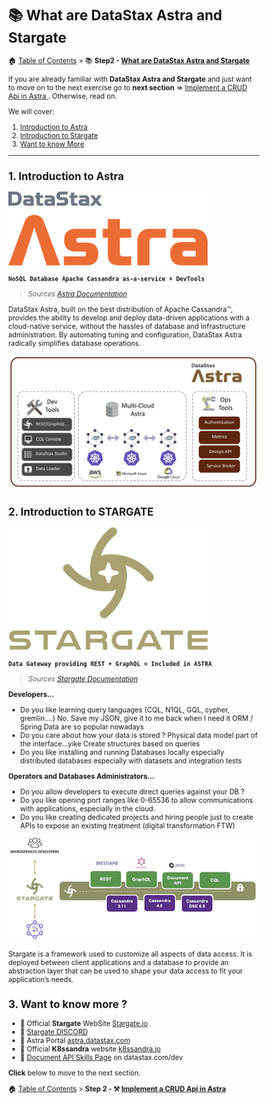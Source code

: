 # 📚 What are DataStax Astra and Stargate

🏠 [Table of Contents](./README.md#%EF%B8%8F-table-of-contents) > 📚 **Step2 - [What are DataStax Astra and Stargate](#README_Astra_Stargate.md)**

If you are already familiar with **DataStax Astra and Stargate** and just want to move on to the next exercise go to
**next section** => [Implement a CRUD Api in Astra ](./README_step02.md). Otherwise, read on.

We will cover:
1. [Introduction to Astra](#1-introduction-to-astra)
2. [Introduction to Stargate](#2-introduction-to-stargate)
3. [Want to know More](#3-want-to-know-more-)

---

## 1. Introduction to Astra

![](./tutorial/astra.png?raw=true)

**`NoSQL Database Apache Cassandra as-a-service + DevTools`**

> *Sources [Astra Documentation](https://docs.astra.datastax.com/docs)*

DataStax Astra, built on the best distribution of Apache Cassandra™, provides the ability to develop and deploy data-driven applications with a cloud-native service, without the hassles of database and infrastructure administration. By automating tuning and configuration, DataStax Astra radically simplifies database operations.

![](./tutorial/architecture-astra.png?raw=true)

## 2. Introduction to STARGATE

![](./tutorial/stargate.png?raw=true)

**`Data Gateway providing REST + GraphQL = Included in ASTRA`**

> *Sources [Stargate Documentation](https://stargate.io/docs/stargate/0.1/concepts/concepts.html)*

**Developers...**
- Do you like learning query languages (CQL, N1QL, GQL, cypher, gremlin….) No. Save my JSON, give it to me back when I need it
ORM / Spring Data are so popular nowadays
- Do you care about how your data is stored ?
Physical data model part of the interface…yike
Create structures based on queries
- Do you like installing and running Databases locally
especially distributed databases
especially with datasets and integration tests

**Operators and Databases Administrators…**
- Do you allow developers to execute direct queries against your DB ?
- Do you like opening port ranges like 0-65536 to allow communications with applications, especially in the cloud.
- Do you like creating dedicated projects and hiring people just to create APIs to expose an existing treatment (digital transformation FTW)

![](./tutorial/architecture-stargate.png?raw=true)

Stargate is a framework used to customize all aspects of data access. It is deployed between client applications and a database to provide an abstraction layer that can be used to shape your data access to fit your application’s needs.

## 3. Want to know more ?

- 📄 Official **Stargate** WebSite [Stargate.io](http://stargate.io)
- 📄 [Stargate DISCORD](http://stargate.io)
- 📄 Astra Portal [astra.datastax.com](astra.datastax.com)
- 📄 Official **K8ssandra** website [k8ssandra.io](http://k8ssandra.io)
- 📄 [Document API Skills Page](https://www.datastax.com/dev/document) on datastax.com/dev

**Click** below to move to the next section.

🏠 [Table of Contents](./README.md#%EF%B8%8F-table-of-contents) > **Step 2 - ⚒️ [Implement a CRUD Api in Astra ](./README_step02.md)**
